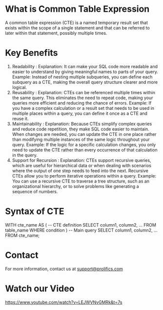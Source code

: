 # What is Common Table Expression
A common table expression (CTE) is a named temporary result set that exists within the scope of a single statement and that can be referred to later within that statement, possibly multiple times.

# Key Benefits
1. Readability :
   Explanation: It can make your SQL code more readable and easier to understand by giving meaningful names to parts of your query.
   Example: Instead of nesting multiple subqueries, you can define each subquery as a CTE, making the overall query structure clearer and more logical.
2. Reusability :
   Explanation: CTEs can be referenced multiple times within the same query. This eliminates the need to repeat code, making your queries more efficient and reducing the 
   chance of errors.
   Example: If you have a complex calculation or a result set that needs to be used in multiple places within a query, you can define it once as a CTE and reuse it.
3. Maintainability :
   Explanation: Because CTEs simplify complex queries and reduce code repetition, they make SQL code easier to maintain. When changes are needed, you can update the CTE in 
   one 
   place rather than modifying multiple instances of the same logic throughout your query.
   Example: If the logic for a specific calculation changes, you only need to update the CTE rather than every occurrence of that calculation in the query.
4. Support for Recursion :
   Explanation: CTEs support recursive queries, which are useful for hierarchical data or when dealing with scenarios where the output of one step needs to feed into the 
   next. Recursive CTEs allow you to perform iterative operations within a query.
   Example: You can use a recursive CTE to traverse a tree structure, such as an organizational hierarchy, or to solve problems like generating a sequence of numbers.

# Syntax of CTE

WITH cte_name AS (
    -- CTE definition
    SELECT column1, column2, ...
    FROM table_name
    WHERE condition
)
-- Main query
SELECT column1, column2, ...
FROM cte_name;

# Contact
For more information, contact us at support@prolifics.com

# Watch our Video
https://www.youtube.com/watch?v=LEJWVNvGMRk&t=7s




   

